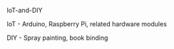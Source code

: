 IoT-and-DIY

IoT - Arduino, Raspberry Pi, related hardware modules

DIY - Spray painting, book binding
